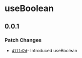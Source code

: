 # useBoolean

## 0.0.1

### Patch Changes

- [`4111d2d`](https://github.com/changeelog/react-hooks/commit/4111d2d258da5618162f5bd071e7e341c2b0b31b)- Introduced useBoolean
